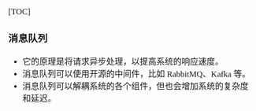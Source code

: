 <span  style="font-family: Simsun,serif; font-size: 17px; ">

[TOC]

### 消息队列

- 它的原理是将请求异步处理，以提高系统的响应速度。
- 消息队列可以使用开源的中间件，比如 RabbitMQ、Kafka 等。
- 消息队列可以解耦系统的各个组件，但也会增加系统的复杂度和延迟。

</span>